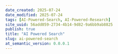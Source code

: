 ```yaml
---
date_created: 2025-07-24
date_modified: 2025-07-24
tags: [AI-Powered-Search, AI-Powered-Research]
site_uuid: 56add059-2734-4b14-9d82-9a6bb9ab8825
publish: true
title: "AI Powered Search"
slug: ai-powered-search
at_semantic_version: 0.0.0.1
---
```

